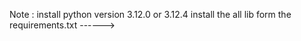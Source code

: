Note :
    install python version 3.12.0 or 3.12.4 
    install the all lib form the requirements.txt ------> 
